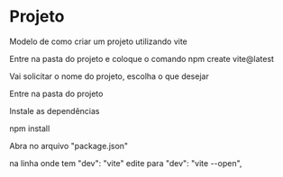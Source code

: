 # Projeto


Modelo de como criar um projeto utilizando vite

Entre na pasta do projeto e coloque o comando
npm create vite@latest

Vai solicitar o nome do projeto, escolha o que desejar

Entre na pasta do projeto

Instale as dependências

npm install

Abra no arquivo "package.json"

na linha onde tem "dev": "vite" edite para "dev": "vite --open",
